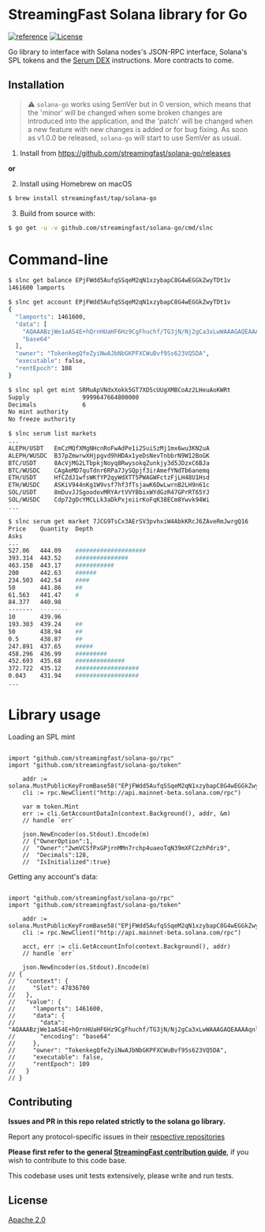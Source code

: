#  StreamingFast Solana library for Go
[![reference](https://img.shields.io/badge/godoc-reference-5272B4.svg?style=flat-square)](https://pkg.go.dev/github.com/streamingfast/solana-go)
[![License](https://img.shields.io/badge/License-Apache%202.0-blue.svg)](https://opensource.org/licenses/Apache-2.0)

Go library to interface with Solana nodes's JSON-RPC interface, Solana's SPL tokens and the
[Serum DEX](https://dex.projectserum.com) instructions.  More contracts to come.

## Installation

> :warning: `solana-go` works using SemVer but in 0 version, which means that the 'minor' will be changed when some broken changes are introduced into the application, and the 'patch' will be changed when a new feature with new changes is added or for bug fixing. As soon as v1.0.0 be released, `solana-go` will start to use SemVer as usual.

1. Install from https://github.com/streamingfast/solana-go/releases

**or**

2. Install using Homebrew on macOS
```bash
$ brew install streamingfast/tap/solana-go
```

3. Build from source with:

```bash
$ go get -u -v github.com/streamingfast/solana-go/cmd/slnc
```

# Command-line

```bash
$ slnc get balance EPjFWdd5AufqSSqeM2qN1xzybapC8G4wEGGkZwyTDt1v
1461600 lamports

$ slnc get account EPjFWdd5AufqSSqeM2qN1xzybapC8G4wEGGkZwyTDt1v
{
  "lamports": 1461600,
  "data": [
    "AQAAABzjWe1aAS4E+hQrnHUaHF6Hz9CgFhuchf/TG3jN/Nj2gCa3xLwWAAAGAQEAAAAqnl7btTwEZ5CY/3sSZRcUQ0/AjFYqmjuGEQXmctQicw==",
    "base64"
  ],
  "owner": "TokenkegQfeZyiNwAJbNbGKPFXCWuBvf9Ss623VQ5DA",
  "executable": false,
  "rentEpoch": 108
}

$ slnc spl get mint SRMuApVNdxXokk5GT7XD5cUUgXMBCoAz2LHeuAoKWRt
Supply               9999647664800000
Decimals             6
No mint authority
No freeze authority

$ slnc serum list markets
...
ALEPH/USDT   EmCzMQfXMgNHcnRoFwAdPe1i2SuiSzMj1mx6wu3KN2uA
ALEPH/WUSDC  B37pZmwrwXHjpgvd9hHDAx1yeDsNevTnbbrN9W12BoGK
BTC/USDT     8AcVjMG2LTbpkjNoyq8RwysokqZunkjy3d5JDzxC6BJa
BTC/WUSDC    CAgAeMD7quTdnr6RPa7JySQpjf3irAmefYNdTb6anemq
ETH/USDT     HfCZdJ1wfsWKfYP2qyWdXTT5PWAGWFctzFjLH48U1Hsd
ETH/WUSDC    ASKiV944nKg1W9vsf7hf3fTsjawK6DwLwrnB2LH9n61c
SOL/USDT     8mDuvJJSgoodovMRYArtVVYBbixWYdGzR47GPrRT65YJ
SOL/WUSDC    Cdp72gDcYMCLLk3aDkPxjeiirKoFqK38ECm8Ywvk94Wi
...

$ slnc serum get market 7JCG9TsCx3AErSV3pvhxiW4AbkKRcJ6ZAveRmJwrgQ16
Price    Quantity  Depth
Asks
...
527.06   444.09    ####################
393.314  443.52    ###############
463.158  443.17    ###########
200      442.63    ######
234.503  442.54    ####
50       441.86    ##
61.563   441.47    #
84.377   440.98
-------  --------
10       439.96
193.303  439.24    ##
50       438.94    ##
0.5      438.87    ##
247.891  437.65    #####
458.296  436.99    #########
452.693  435.68    ##############
372.722  435.12    ##################
0.043    431.94    ##################
...
```
# Library usage

Loading an SPL mint

```golang

import "github.com/streamingfast/solana-go/rpc"
import "github.com/streamingfast/solana-go/token"

	addr := solana.MustPublicKeyFromBase58("EPjFWdd5AufqSSqeM2qN1xzybapC8G4wEGGkZwyTDt1v")
	cli := rpc.NewClient("http://api.mainnet-beta.solana.com/rpc")

	var m token.Mint
	err := cli.GetAccountDataIn(context.Background(), addr, &m)
	// handle `err`

	json.NewEncoder(os.Stdout).Encode(m)
	// {"OwnerOption":1,
	//  "Owner":"2wmVCSfPxGPjrnMMn7rchp4uaeoTqN39mXFC2zhPdri9",
	//  "Decimals":128,
	//  "IsInitialized":true}

```


Getting any account's data:

```golang

import "github.com/streamingfast/solana-go/rpc"
import "github.com/streamingfast/solana-go/token"

	addr := solana.MustPublicKeyFromBase58("EPjFWdd5AufqSSqeM2qN1xzybapC8G4wEGGkZwyTDt1v")
	cli := rpc.NewClient("http://api.mainnet-beta.solana.com/rpc")

	acct, err := cli.GetAccountInfo(context.Background(), addr)
	// handle `err`

	json.NewEncoder(os.Stdout).Encode(m)
// {
//   "context": {
//     "Slot": 47836700
//   },
//   "value": {
//     "lamports": 1461600,
//     "data": {
//       "data": "AQAAABzjWe1aAS4E+hQrnHUaHF6Hz9CgFhuchf/TG3jN/Nj2gCa3xLwWAAAGAQEAAAAqnl7btTwEZ5CY/3sSZRcUQ0/AjFYqmjuGEQXmctQicw==",
//       "encoding": "base64"
//     },
//     "owner": "TokenkegQfeZyiNwAJbNbGKPFXCWuBvf9Ss623VQ5DA",
//     "executable": false,
//     "rentEpoch": 109
//   }
// }

```

## Contributing

**Issues and PR in this repo related strictly to the solana go library.**

Report any protocol-specific issues in their
[respective repositories](https://github.com/streamingfast/streamingfast#protocols)

**Please first refer to the general
[StreamingFast contribution guide](https://github.com/streamingfast/streamingfast/blob/master/CONTRIBUTING.md)**,
if you wish to contribute to this code base.

This codebase uses unit tests extensively, please write and run tests.


## License

[Apache 2.0](LICENSE)
